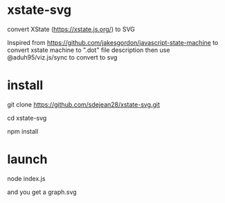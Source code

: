 # xstate-svg
convert XState (https://xstate.js.org/) to SVG

Inspired from https://github.com/jakesgordon/javascript-state-machine to convert xstate machine to ".dot" file description
then use @aduh95/viz.js/sync to convert to svg

# install
git clone https://github.com/sdejean28/xstate-svg.git

cd xstate-svg

npm install

# launch
node index.js

and you get a graph.svg
